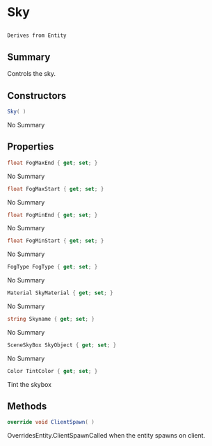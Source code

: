 # Sky

## 
```c#
Derives from Entity
```

## Summary

Controls the sky.
## Constructors

```c#
Sky( ) 
```
No Summary
## Properties

```c#
float FogMaxEnd { get; set; } 
```
No Summary
```c#
float FogMaxStart { get; set; } 
```
No Summary
```c#
float FogMinEnd { get; set; } 
```
No Summary
```c#
float FogMinStart { get; set; } 
```
No Summary
```c#
FogType FogType { get; set; } 
```
No Summary
```c#
Material SkyMaterial { get; set; } 
```
No Summary
```c#
string Skyname { get; set; } 
```
No Summary
```c#
SceneSkyBox SkyObject { get; set; } 
```
No Summary
```c#
Color TintColor { get; set; } 
```
Tint the skybox
## Methods

```c#
override void ClientSpawn( ) 
```
OverridesEntity.ClientSpawnCalled when the entity spawns on client.
